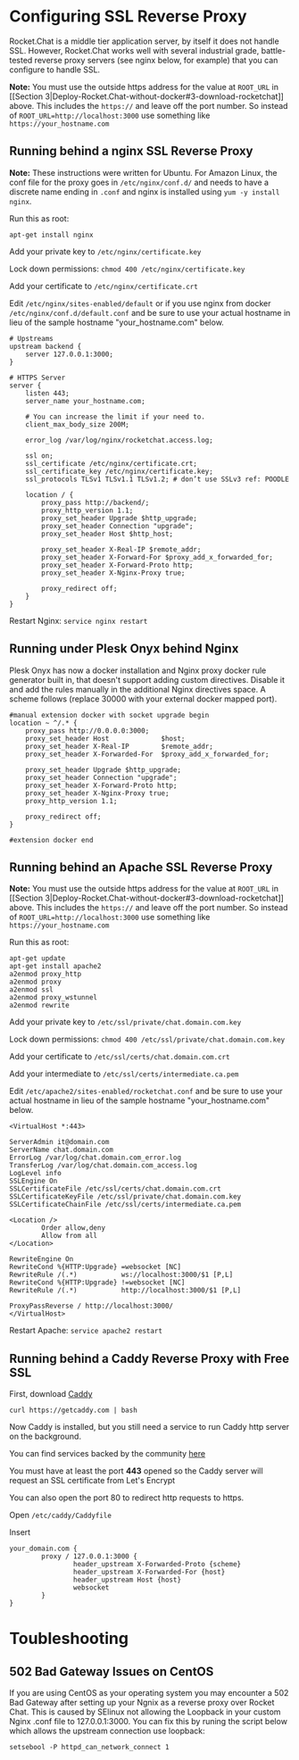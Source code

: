 # Configuring SSL Reverse Proxy

Rocket.Chat is a middle tier application server, by itself it does not handle SSL.   However, Rocket.Chat works well with several industrial grade, battle-tested reverse proxy servers (see nginx below, for example) that you can configure to handle SSL.

**Note:** You must use the outside https address for the value at ```ROOT_URL``` in [[Section 3|Deploy-Rocket.Chat-without-docker#3-download-rocketchat]] above.  This includes the `https://` and leave off the port number.  So instead of ```ROOT_URL=http://localhost:3000``` use something like ```https://your_hostname.com```

## Running behind a nginx SSL Reverse Proxy

**Note:** These instructions were written for Ubuntu.  For Amazon Linux, the conf file for the proxy goes in `/etc/nginx/conf.d/` and needs to have a discrete name ending in `.conf` and nginx is installed using `yum -y install nginx`.

Run this as root:

```shell
apt-get install nginx
```

Add your private key to ```/etc/nginx/certificate.key```

Lock down permissions: ```chmod 400 /etc/nginx/certificate.key```

Add your certificate to ```/etc/nginx/certificate.crt```

Edit ```/etc/nginx/sites-enabled/default``` or if you use nginx from docker ```/etc/nginx/conf.d/default.conf``` and be sure to use your actual hostname in lieu of the sample hostname "your_hostname.com" below.

```
# Upstreams
upstream backend {
    server 127.0.0.1:3000;
}

# HTTPS Server
server {
    listen 443;
    server_name your_hostname.com;

    # You can increase the limit if your need to.
    client_max_body_size 200M;

    error_log /var/log/nginx/rocketchat.access.log;

    ssl on;
    ssl_certificate /etc/nginx/certificate.crt;
    ssl_certificate_key /etc/nginx/certificate.key;
    ssl_protocols TLSv1 TLSv1.1 TLSv1.2; # don’t use SSLv3 ref: POODLE

    location / {
        proxy_pass http://backend/;
        proxy_http_version 1.1;
        proxy_set_header Upgrade $http_upgrade;
        proxy_set_header Connection "upgrade";
        proxy_set_header Host $http_host;

        proxy_set_header X-Real-IP $remote_addr;
        proxy_set_header X-Forward-For $proxy_add_x_forwarded_for;
        proxy_set_header X-Forward-Proto http;
        proxy_set_header X-Nginx-Proxy true;

        proxy_redirect off;
    }
}
```

Restart Nginx: ```service nginx restart```

## Running under Plesk Onyx behind Nginx

Plesk Onyx has now a docker installation and Nginx proxy docker rule generator built in, that doesn't support adding custom directives. Disable it and add the rules manually in the additional Nginx directives space. A scheme follows (replace 30000 with your external docker mapped port).

```
#manual extension docker with socket upgrade begin
location ~ ^/.* {
    proxy_pass http://0.0.0.0:3000;
    proxy_set_header Host             $host;
    proxy_set_header X-Real-IP        $remote_addr;
    proxy_set_header X-Forwarded-For  $proxy_add_x_forwarded_for;

    proxy_set_header Upgrade $http_upgrade;
    proxy_set_header Connection "upgrade";
    proxy_set_header X-Forward-Proto http;
    proxy_set_header X-Nginx-Proxy true;
    proxy_http_version 1.1;

    proxy_redirect off;
}

#extension docker end
```

## Running behind an Apache SSL Reverse Proxy

**Note:** You must use the outside https address for the value at ```ROOT_URL``` in [[Section 3|Deploy-Rocket.Chat-without-docker#3-download-rocketchat]] above.  This includes the `https://` and leave off the port number.  So instead of ```ROOT_URL=http://localhost:3000``` use something like ```https://your_hostname.com```

Run this as root:

```shell
apt-get update
apt-get install apache2
a2enmod proxy_http
a2enmod proxy
a2enmod ssl
a2enmod proxy_wstunnel
a2enmod rewrite
```

Add your private key to ```/etc/ssl/private/chat.domain.com.key```

Lock down permissions: ```chmod 400 /etc/ssl/private/chat.domain.com.key```

Add your certificate to ```/etc/ssl/certs/chat.domain.com.crt```

Add your intermediate to ```/etc/ssl/certs/intermediate.ca.pem```

Edit ```/etc/apache2/sites-enabled/rocketchat.conf``` and be sure to use your actual hostname in lieu of the sample hostname "your_hostname.com" below.

```
<VirtualHost *:443>

ServerAdmin it@domain.com
ServerName chat.domain.com
ErrorLog /var/log/chat.domain.com_error.log
TransferLog /var/log/chat.domain.com_access.log
LogLevel info
SSLEngine On
SSLCertificateFile /etc/ssl/certs/chat.domain.com.crt
SSLCertificateKeyFile /etc/ssl/private/chat.domain.com.key
SSLCertificateChainFile /etc/ssl/certs/intermediate.ca.pem

<Location />
        Order allow,deny
        Allow from all
</Location>

RewriteEngine On
RewriteCond %{HTTP:Upgrade} =websocket [NC]
RewriteRule /(.*)           ws://localhost:3000/$1 [P,L]
RewriteCond %{HTTP:Upgrade} !=websocket [NC]
RewriteRule /(.*)           http://localhost:3000/$1 [P,L]

ProxyPassReverse / http://localhost:3000/
</VirtualHost>
```

Restart Apache: ```service apache2 restart```

## Running behind a Caddy Reverse Proxy with Free SSL

First, download [Caddy](https://caddyserver.com/)

`curl https://getcaddy.com | bash`

Now Caddy is installed, but you still need a service to run Caddy http server on the background.

You can find services backed by the community [here](https://github.com/mholt/caddy/tree/master/dist/init)

You must have at least the port **443** opened so the Caddy server will request an SSL certificate from Let's Encrypt

You can also open the port 80 to redirect http requests to https.

Open `/etc/caddy/Caddyfile`

Insert

```
your_domain.com {
        proxy / 127.0.0.1:3000 {
                header_upstream X-Forwarded-Proto {scheme}
                header_upstream X-Forwarded-For {host}
                header_upstream Host {host}
                websocket
        }
}
```

# Toubleshooting
## 502 Bad Gateway Issues on CentOS

If you are using CentOS as your operating system you may encounter a 502 Bad Gateway after setting up your Ngnix as a reverse proxy over Rocket Chat. This is caused by SElinux not allowing the Loopback in your custom Nginx .conf file to 127.0.0.1:3000.  You can fix this by runing the script below which allows the upstream connection use loopback:

```setsebool -P httpd_can_network_connect 1```
